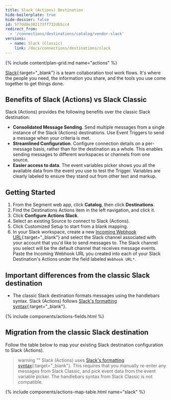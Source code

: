 ```yaml
---
title: Slack (Actions) Destination
hide-boilerplate: true
hide-dossier: false
id: 5f7dd8e302173ff732db5cc4
redirect_from:
  - '/connections/destinations/catalog/vendor-slack'
versions:
  - name: Slack (Classic)
    link: /docs/connections/destinations/slack
---
```

{% include content/plan-grid.md name="actions" %}

[Slack](https://www.slack.com){:target="_blank"} is a team collaboration tool work flows. It's where the people you need, the information you share, and the tools you use come together to get things done.


## Benefits of Slack (Actions) vs Slack Classic

Slack (Actions) provides the following benefits over the classic Slack destination:

- **Consolidated Message Sending**. Send multiple messages from a single instance of the Slack (Actions) destinations. Use Event Triggers to send a message when your criteria is met.
- **Streamlined Configuration**. Configure connection details on a per-message basis, rather than for the destination as a whole. This enables sending messages to different workspaces or channels from one source.
- **Easier access to data**. The event variables picker shows you all the available data from the event you use to test the Trigger. Variables are clearly labeled to ensure they stand out from other text and markup.


## Getting Started

1. From the Segment web app, click **Catalog**, then click **Destinations**.
2. Find the Destinations Actions item in the left navigation, and click it.
3. Click **Configure Actions Slack**.
4. Select an existing Source to connect to Slack (Actions).
5. Click Customized Setup to start from a blank mapping.
6. In your Slack workspace, create a new [Incoming Webhook URL](https://my.slack.com/services/new/incoming-webhook/){:target="_blank"} and select the Slack channel associated with your account that you'd like to send messages to. The Slack channel you select will be the default channel that receives message events. Paste the Incoming Webhook URL you created into each of your Slack Destination's Actions under the field labeled `Webhook URL*`.

## Important differences from the classic Slack destination

- The classic Slack destination formats messages using the handlebars syntax. Slack (Actions) follows [Slack's formatting syntax](https://api.slack.com/reference/surfaces/formatting){:target="_blank"}.

{% include components/actions-fields.html %}

## Migration from the classic Slack destination

Follow the table below to map your existing Slack destination configuration to Slack (Actions).

> warning ""
> Slack (Actions) uses [Slack's  formatting syntax](https://api.slack.com/reference/surfaces/formatting){:target="_blank"}. This requires that you manually re-enter any messages from Slack Classic, and pick event data from the event variable picker. The handlebars syntax from Slack Classic is not compatible.

{% include components/actions-map-table.html name="slack" %}
